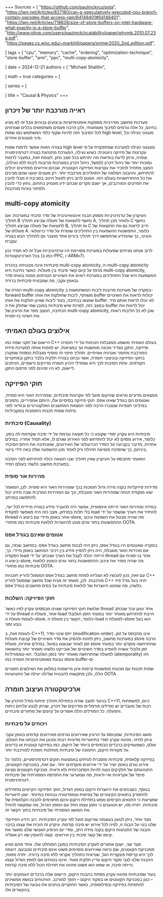 +++
Sources = [
"https://github.com/paulmckrcu/oota",
"https://lwn.net/Articles/827180/can-a-speculatively-executed-cpu-branch-contain-opcodes-that-access-ram/64148401#64148401",
"https://lwn.net/Articles/718628/size-of-store-buffers-on-intel-hardware-what-exactly-is-a-store-buffer",
"http://www.rdrop.com/users/paulmck/scalability/paper/whymb.2010.07.23a.pdf",
"https://pages.cs.wisc.edu/~markhill/papers/primer2020_2nd_edition.pdf",

]
tags = [
"cpu",
"memory",
"cache",
"ordering",
"optimization-technique",
"store-buffer",
"arm",
"ppc",
"multi-copy-atomicity",

]
date = 2024-12-21
authors = [
"Michael Shalitin",

]
math = true
categories = [

]
series = [

]
title = "Causal & Physics"
+++


## ראייה מורכבת יותר של זיכרון

מערכות מחשוב מודרניות מספקות אופטימיזציות וביצועים גבוהים אבל זה לא מגיע בחינם, כל אלה גורמים לסיבוך משמעותי, ולכן הרבה פעמים משתמשים בכלים שגורמים לכל הסיבוך הזה להיות שקוף כלפי המשתמש כמו שפות high level,  מנגנוני נעילה וכל מיני מנגנונים אחרים.

בצורה הזאת אפשר לדמות שפות high level ומנגנוני נעילה למערכת שמתפקדת על פי עקרונות של פיזיקה ניוטונית: כשיש נעילה, המערכת מתנהגת בצורה דטרמיניסטית וצפויה, וניתן לדעת בוודאות מה יתרחש בכל מצב נתון. לעומת זאת, במעבר לרמות נמוכות יותר של ניהול זיכרון (למשל, ניהול זיכרון במערכות מרובות ליבות ללא נעילה), המצב מתחיל להזכיר את עקרונות הפיזיקה הקוונטית, שבהם אירועים מפתיעים יכולים להתרחש, וההבנה המלאה של התהליכים מורכבת יותר. רק מעטים יטענו שהם מבינים את כל ההתרחשויות בעולם הזה. אמנם לרוב ניתן לפעול היטב בסביבה זו מבלי להבין את הפרטים המורכבים, אך ישנם מקרים שבהם ידע מעמיק בתחום, נחוץ כדי להבין ולפתור בעיות מורכבות.

## multi-copy atomicity

העיקרון של טרנזיטיביות מספק הבנה אינטואיטיבית של סדר סיבתי במערכות: אם תהליך B נחשף לתוצאות של פעולה שביצע תהליך A, ולאחר מכן תהליך C נחשף לתוצאות של פעולה שביצע תהליך B, אז תהליך C חייב לראות גם את התוצאות של פעולתו של A. כלומר, התפשטות ההשפעות בין התהליכים שומרת על סדר כרונולוגי והגיוני, כך שהמידע שהתפשט דרך תהליך ביניים אחד מועבר גם לתהליך הבא בצורה עקבית.

לרוב אנחנו מניחים שפעולות במערכת מסויימת היו טרנזיטיביות אבל זה לא תמיד נכון בכל הארכיטקטורות (כמו ב-PPC, ו-ARMv7).

סיבתיות אינה מבטיחה בהכרח multi-copy atomicity, ה-multi-copy atomicity מרמז על קיום קשר סיבתי בין פעולות. כאשר כתיבה היא multi-copy atomicity, המשמעות היא שכל התהליכים במערכת רואים את השינויים הנגרמים ממנה באותו סדר ובאופן עקבי, מה שמבטיח סיבתיות ברורה.

הפרה של multi-copy atomicity במקרה של מערכות מרובות ליבות המשתמשות ב-forward buffer משותף, ליבות שחולקות את אותו buffer יכולות לראות את השינויים שנעשו בכתיבה, בעוד ליבות שאינן חולקות את אותו buffer לא יוכלו לראות אותם מיד. במצב כזה, למרות שיש סיבתיות במובן שמי שחולק את ה-buffer יכול לראות את הכתיבה, המצב מפר את הרעיון של multi-copy atomicity, שכן לא כל הליבות רואות את השינוי בו-זמנית.

## אילוצים בעולם האמיתי

היישום של תקני שפה כמו C++ בעולם האמיתי מושפע ממגבלות הנכפות על ידי חומרה ופיזיקה, התקן מגדיר מכונה מופשטת אך במציאות, יש למפות אותה למערכת פיזית המורכבת מחומר ואנרגיה אמיתיים. תהליך מיפוי זה מוסיף מגבלות נוספות שמקורן בחוקי הפיזיקה ובעיצובי חומרה, אשר נבחנו בצורה חלקית בלבד בתקן ובמחקרים הקודמים. אחת הסיבות לכך היא שמודלי זיכרון חומרה מדויקים ורשמיים, הניתנים ליישום, לא היו זמינים לפני פרסום התקן. 

## חוקי הפיזיקה

ממצאים מדעיים מראים שהיקום פועל לפי עקרונות סיבתיים, שמהירות האור היא סופית, ואטומים הם בגודל שאינו אפס. חוקי פיזיקה בסיסיים אלו, היותם אמפיריים, נתמכים במיליוני תצפיות שנצברו הרבה לפני המצאת המחשבים האלקטרוניים ובוודאי לפני פיתוח שפות תכנות התומכות במקביליות.

### סיבתיות (Causality)

סיבתיות היא עקרון יסודי שקובע כי כל תוצאה נגרמת על ידי סיבה שקודמת לה בזמן. כלומר, אירוע מסוים לא יכול להתרחש לפני האירוע שגרם לו, אלא תמיד אחריו. במילים אחרות, מדובר בקביעה על הסדר הכרונולוגי של האירועים, שמכתיבה את היחס הסיבתי ביניהם, כך שהסיבה מופיעה תחילה ורק לאחר מכן ההשפעה שלה באה לידי ביטוי.

המאמר מתבסס על העיקרון שאין תהליך שבו תוצאה יכולה להתרחש לפני הסיבה במערכת מחשוב כלשהי בעולם הפיזי.

### מהירות אור סופית

מדידות פיזיקליות בקנה מידה גדול תומכות בכך שמהירות האור היא סופית. לכן, המאמר יוצא מנקודת הנחה שמהירות האור מוגבלת, וכך גם המהירות המרבית שבה מידע יכול להתפשט במרחב.

במידה ומהירות האור הייתה אינסופית, אפשר היה להעביר מידע בצורה מיידית לכל יעד, בלי תלות במרחק. מצב כזה היה מאפשר לפקודת load להחזיר את הערך שנשמר על ידי thread אחר באופן מיידי עם ביצוע ה-store, מה שהיה מבטל את השפעת עיכוב ההתפשטות בתור גורם מונע להיווצרות לולאות סיבתיות כמו מחזורי OOTA.

### אטומים שאינם בגודל אפס

במקרה שאטומים היו בגודל אפס, ניתן היה לבנות מחשב בגודל אפס. במחשב שכזה, גם אם מהירות האור מוגבלת, היה ניתן להפיץ מידע בין רכיבי המחשב באופן מיידי. כך, הפקודה load הייתה יכולה לקבל את הערך שנכתב על ידי thread אחר בו-זמנית עם ביצוע ה-store, מה שהיה מסיר את עיכוב ההתפשטות בתור גורם המונע לולאות סיבתיות כמו מחזורי OOTA.

עם זאת, נכון לעכשיו לא הצליחו לפתח מחשב בגודל אפס המסוגל להריץ תוכניות C++ מורכבות. לכן, מאמר זה מניח שכל מחשב שמסוגל להריץ C++ יהיה בעל גודל פיזי כלשהו, מה שמונע היווצרות של לולאות סיבתיות על בסיס מחשבים בגודל אפס.

### חוקי הפיזיקה: השלכות

שלושת חוקי הפיזיקה שצוינו מבססים עקרון לפיו כאשר thread אחד טוען ערך שנכתב על ידי thread אחר, פעולת ה-load חייבת להתרחש מאוחר יותר במונחי הזמן הגלובלי לעומת פעולת ה-store. כלומר, הקשר בין פעולת ה-load לפעולת ה-store הוא בעל טבע זמני.

לעומת זאת, ב-C++11, יחס שינוי-סדר (modification-order) אינו מתבסס על זמן. במערכות מחשוב, ניתן לזהות ולהסיק את סדר השינויים של קבוצת פעולות store הרבה זמן לאחר שבוצעו בפועל. במילים אחרות, פעולת store שהתרחשה מוקדם יותר במונחי זמן גלובלי עשויה להופיע בסדר השינויים של אובייקט כלשהו מאוחר יותר בהשוואה לפעולה שהתרחשה מאוחר יותר בזמן הגלובלי. הא-טמפורליות (atemporality) הזו נובעת מאופטימיזציות חומרה כמו store buffer-ים.

שפות תכנות עם מכונות מופשטות קיימות אינן מיישמות במלואן את האילוצים הזמניים הללו, ולכן מתקשות להבטיח שלילה יעילה של התנהגויות OOTA.

## ארכיטקטורה ועיצוב חומרה

בניגוד למצב שהיה בתחילת תהליך פיתוח מודל הזיכרון של C++11, כיום, למשפחות רבות של מעבדים יש מודלים פורמליים ומדויקים של זיכרון, שניתן לבצע עליהם ניתוח והפעלה. כל המודלים הללו אוסרים על קיומם של מחזורים סיבתיים.
### ויכוחים על סיבתיות

מושג הסיבתיות, שמבוסס על הרעיון שאירועים נגרמים מאירועים קודמים באופן עקבי וניתן לחיזוי, מהווה עקרון יסודי בתיאוריות מדעיות רבות ומכונן את הבנתנו את העולם. אולם, כשמעמיקים ברבדים הבסיסיים ביותר של היקום, כמו בפיזיקה קוונטית או בדיונים על מקורות היקום, התמונה של סיבתיות מוחלטת הופכת למורכבת יותר.

בפיזיקה קלאסית, סיבתיות מוסברת לעיתים באמצעות חוקים דטרמיניסטיים, כלומר כל אירוע נגרם באופן ישיר על ידי אירועים מוקדמים יותר. עם זאת, במכניקת הקוונטים, התנהגותם של חלקיקים נוטה להיות הסתברותית ולא ודאית. מכניקת הקוונטים מציגה מימד של אקראיות ואי-ודאות, מה שמערער את התפיסה המסורתית של סיבתיות דטרמיניסטית.

בנוסף, כשבוחנים את היווצרות היקום במפץ הגדול, חוקי הפיזיקה הקיימים מתחילים להתפרק בתנאים הקיצוניים של צפיפות וטמפרטורה גבוהות במיוחד. ישנן תיאוריות שמציעות כי התנאים הקיימים ממש בתחילת היקום אינם מתאימים להבנה הקלאסית של סיבתיות. יתרה מזו, יש הטוענים כי הזמן עצמו החל עם המפץ הגדול, מה שמקשה להחיל את המושג המסורתי של סיבתיות בתוך הקשר זה.

מצד אחד, ניתן לטעון בעוצמה שהיקום פועל לפי עקרון הסיבתיות. רוב הידע הפיזיקלי שלנו בנוי על הבנה זו, לפיה לכל אירוע יש סיבה קודמת. עיקרון זה הוכיח את עצמו בניבוי והבנה של התנהגות היקום בקנה מידה רחב, ומדי יום הניסיון האנושי שלנו מאשר את קיומו של קשר סיבתי בין אירועים. קשה להאמין שזו רק אשליה.

מצד שני, ישנם אתגרים לעקרון הסיבתיות במובן המוחלט שלו. אחד מהם מגיע ממכניקת הקוונטים, שם נראה שאירועים מסוימים פשוט אינם סיבתיים מטבעם. דוגמה לכך היא קריסת פונקציית הגל, שנראית כתהליך אקראי ללא סיבה ברורה. יתרה מזאת, ההבנה שלנו לגבי מקור היקום עדיין חלקית מאוד. איננו בטוחים אם למפץ הגדול עצמו הייתה סיבה, או שמא הוא פשוט מהווה את תחילת הכול ללא סיבה קודמת.

בעוד שסיבתיות מהווה עקרון מפתח בהבנת היקום, היישום שלה ברבדים העמוקים יותר – כגון במכניקת הקוונטים או במקור היקום – הופך למורכב. הוויכוחים בנושא ממשיכים להתפתח בפיזיקה ובפילוסופיה, כאשר החוקרים בוחנים את טבעה של הסיבתיות בהקשרים אלו.


